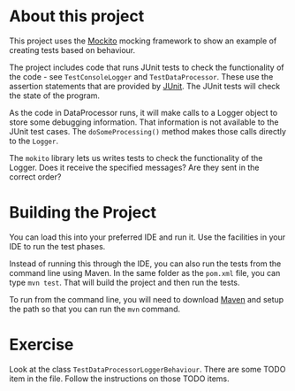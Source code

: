 # About this project
This project uses the [Mockito](https://site.mockito.org) mocking framework to show 
an example of creating tests based on behaviour. 

The project includes code that runs JUnit tests to check the functionality
of the code - see `TestConsoleLogger` and `TestDataProcessor`. These use the
assertion statements that are provided by [JUnit](https://junit.org/). 
The JUnit tests will check the state of the program. 

As the code in DataProcessor runs, it will make calls to a Logger object to store
some debugging information. That information is not available to the JUnit 
test cases. The `doSomeProcessing()` method makes those calls directly to the `Logger`. 

The `mokito` library lets us writes tests to check the functionality of the 
Logger. Does it receive the specified messages? 
Are they sent in the correct order?

# Building the Project
You can load this into your preferred IDE and run it. Use the facilities in your IDE 
to run the test phases. 

Instead of running this through the IDE, you can also run the tests from the 
command line using Maven. In the same folder as the `pom.xml` file, you can type `mvn test`. 
That will build the project and then run the tests. 

To run from the command line, you will need to download [Maven](http://maven.apache.org) 
and setup the path so that you can run the `mvn` command.


# Exercise
Look at the class `TestDataProcessorLoggerBehaviour`. There are some TODO item 
in the file. Follow the instructions on those TODO items.